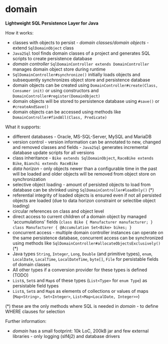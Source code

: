 # domain
**Lightweight SQL Persistence Layer for Java**

How it works:
- classes with objects to persist - _domain classes/domain objects_ - extend `SqlDomainObject` class
- `Java2Sql` tool finds domain classes of a project and generates SQL scripts to create persistence database
- _domain controller_ `SqlDomainController extends DomainController` manages domain object store during runtime
- `SqlDomainController#synchronize()` initially loads objects and subsequently synchronizes object store and persistence database
- domain objects can be created using `DomainController#create(Class, Consumer init)` or using constructors and `DomainController#register(DomainObject)`
- domain objects will be stored to persistence database using `#save()` or `#createAndSave()`
- domain objects can be accessed using methods like `DomainController#findAll(Class, Predicate)`

What it supports:
- different databases - Oracle, MS-SQL-Server, MySQL and MariaDB
- version control - version information can be annotated to new, changed and removed classes and fields - `Java2Sql` generates incremental database update scripts for all versions 
- class inheritance - `Bike extends SqlDomainObject`, `RaceBike extends Bike`, `Bianchi extends RaceBike`
- _data horizon_ - only objects newer than a configurable time in the past will be loaded and older objects will be removed from object store on synchronization
- selective object loading - amount of persisted objects to load from database can be shrinked using `SqlDomainController#loadOnly()` (*)
- referential integrity of loaded objects is ensured even if not all persisted objects are loaded (due to data horizon constraint or selectibe object loading)
- circular references on class and object level
- direct access to current children of a domain object by managed 'accumulations' fields (`class Bike { Manufacturer manufacturer; }` `class Manufacturer { @Accumulation Set<Bike> bikes; }`
- concurrent access - multiple domain controller instances can operate on the same persistence database, concurrent access can be synchronized using methods like `SqlDomainController#allocateObjectsExclusively()` (*)
- Java types `String`, `Integer`, `Long`, `Double` (and primitive types), `enum`, `LocalDate`, `LocalTime`, `LocalDateTime`, `byte[]`, `File` for persistable fields of domain classes
- All other types if a conversion provider for these types is defined (TODO)
- `List`s, `Set`s and `Map`s of these types (`List<Type>` for `enum Type`) as persistable field types
- `List`s, `Set`s and `Map`s as elements of collections or values of maps (`Map<String>, Set<Integer>`, `List<Map<LocalDate, Integer>>`)

(*) these are the only methods where SQL is needed in _domain_ - to define WHERE clauses for selection   

Further information:
- _domain_ has a small footprint: 10k LoC, 200kB jar and few external libraries - only logging (slf4j2) and database drivers
